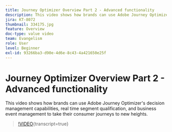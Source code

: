 ```yaml
---
title: Journey Optimizer Overview Part 2 - Advanced functionality
description: This video shows how brands can use Adobe Journey Optimizer's decision management capabilities, real time segment qualification, and business event management to take their consumer journeys to new heights.
jira: KT-8072
thumbnail: 334175.jpg
feature: Overview
doc-type: value video
team: Evangelism
role: User
level: Beginner
exl-id: 93266ba3-d90e-4d6e-8c43-4a421650e25f
---
```

# Journey Optimizer Overview Part 2 - Advanced functionality

This video shows how brands can use Adobe Journey Optimizer's decision management capabilities, real time segment qualification, and business event management to take their consumer journeys to new heights.

>[!VIDEO](https://video.tv.adobe.com/v/334175?quality=12&learn=on){transcript=true}
